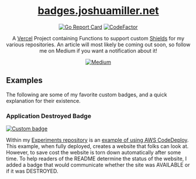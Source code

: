 <div align="center">

# [badges.joshuamiller.net](https://badges.joshuamiller.net/)

[![Go Report Card](https://goreportcard.com/badge/github.com/JoshuaTheMiller/badges.joshuamiller.net)](https://goreportcard.com/report/github.com/JoshuaTheMiller/badges.joshuamiller.net) [![CodeFactor](https://www.codefactor.io/repository/github/joshuathemiller/badges.joshuamiller.net/badge)](https://www.codefactor.io/repository/github/joshuathemiller/badges.joshuamiller.net)

A [Vercel](https://vercel.com/) Project containing Functions to support custom [Shields](https://shields.io/) for my various repositories. An article will most likely be coming out soon, so follow me on Medium if you want a notification about it!

[![Medium](https://img.shields.io/badge/Follow%20on-Medium-lightgrey)](https://medium.com/@JoshuaTheMiller)

</div>

## Examples

The following are some of my favorite custom badges, and a quick explanation for their existence.

### Application Destroyed Badge

[![Custom badge](https://img.shields.io/endpoint?style=flat-square&url=https%3A%2F%2Fbadges.joshuamiller.net%2Fapi%2Fshield%2Fcodedeployexample.go)](https://dev.azure.com/JoshuaTheMiller/PublicExamples/_build?definitionId=3)

Within my [Experiments repository](https://github.com/JoshuaTheMiller/Experiments) is an [example of using AWS CodeDeploy](https://github.com/JoshuaTheMiller/Experiments/tree/main/aws/codedeploy). This example, when fully deployed, creates a website that folks can look at. However, to save cost the website is torn down automatically after some time. To help readers of the README determine the status of the website, I added a badge that would communicate whether the site was AVAILABLE or if it was DESTROYED.
